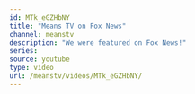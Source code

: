 ```yaml
---
id: MTk_eGZHbNY
title: "Means TV on Fox News"
channel: meanstv
description: "We were featured on Fox News!"
series:
source: youtube
type: video
url: /meanstv/videos/MTk_eGZHbNY/
---
```

